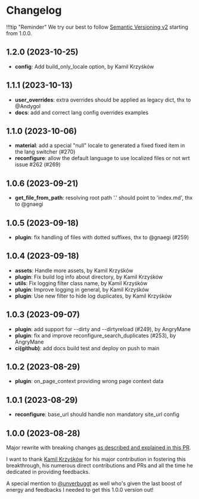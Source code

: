 # Changelog

!!!tip "Reminder"
    We try our best to follow [Semantic Versioning v2](https://semver.org/) starting from 1.0.0.

## 1.2.0 (2023-10-25)

- **config**: Add build_only_locale option, by Kamil Krzyśków

## 1.1.1 (2023-10-13)

- **user_overrides**: extra overrides should be applied as legacy dict, thx to @Andygol
- **docs**: add and correct lang config overrides examples

## 1.1.0 (2023-10-06)

- **material**: add a special "null" locale to generated a fixed fixed item in the lang switcher (#270)
- **reconfigure**: allow the default language to use localized files or not wrt issue #262 (#269)

## 1.0.6 (2023-09-21)

- **get_file_from_path**: resolving root path '.' should point to 'index.md', thx to @gnaegi

## 1.0.5 (2023-09-18)

- **plugin**: fix handling of files with dotted suffixes, thx to @gnaegi (#259)

## 1.0.4 (2023-09-18)

- **assets**: Handle more assets, by Kamil Krzyśków
- **plugin**: Fix build log info about directory, by Kamil Krzyśków
- **utils**: Fix logging filter class name, by Kamil Krzyśków
- **plugin**: Improve logging in general, by Kamil Krzyśków
- **plugin**: Use new filter to hide log duplicates, by Kamil Krzyśków

## 1.0.3 (2023-09-07)

- **plugin**: add support for --dirty and --dirtyreload (#249), by AngryMane
- **plugin**:  fix and improve reconfigure_search_duplicates (#253), by AngryMane
- **ci(github)**: add docs build test and deploy on push to main

## 1.0.2 (2023-08-29)

- **plugin**: on_page_context providing wrong page context data

## 1.0.1 (2023-08-29)

- **reconfigure**: base_url should handle non mandatory site_url config

## 1.0.0 (2023-08-28)

Major rewrite with breaking changes [as described and explained in this PR](https://github.com/ultrabug/mkdocs-static-i18n/pull/216).

I want to thank [Kamil Krzyśków](https://github.com/kamilkrzyskow) for his major contribution in fostering this breakthrough, his numerous direct contributions and PRs and all the time he dedicated in providing feedbacks.

A special mention to [@unverbuggt](https://github.com/unverbuggt) as well who's given the last boost of energy and feedbacks I needed to get this 1.0.0 version out!